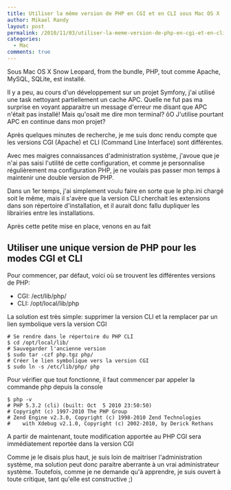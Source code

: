 ```yaml
---
title: Utiliser la même version de PHP en CGI et en CLI sous Mac OS X
author: Mikael Randy
layout: post
permalink: /2010/11/03/utiliser-la-meme-version-de-php-en-cgi-et-en-cli-sous-mac-os-x/
categories:
  - Mac
comments: true
---
```


Sous Mac OS X Snow Leopard, from the bundle, PHP, tout comme Apache, MySQL, SQLite, est installé.

Il y a peu, au cours d'un développement sur un projet Symfony, j'ai utilisé une task nettoyant partiellement un cache APC. Quelle ne fut pas ma surprise en voyant apparaitre un message d'erreur me disant que APC n'était pas installé! Mais qu'osait me dire mon terminal? ôO J'utilise pourtant APC en continue dans mon projet?

Après quelques minutes de recherche, je me suis donc rendu compte que les versions CGI (Apache) et CLI (Command Line Interface) sont différentes.

Avec mes maigres connaissances d'administration système, j'avoue que je n'ai pas saisi l'utilité de cette configuration, et comme je personnalise régulièrement ma configuration PHP, je ne voulais pas passer mon temps à maintenir une double version de PHP.

Dans un 1er temps, j'ai simplement voulu faire en sorte que le php.ini chargé soit le même, mais il s'avère que la version CLI cherchait les extensions dans son répertoire d'installation, et il aurait donc fallu dupliquer les librairies entre les installations.

Après cette petite mise en place, venons en au fait

## Utiliser une unique version de PHP pour les modes CGI et CLI

Pour commencer, par défaut, voici où se trouvent les différentes versions de PHP: 

* CGI: /ect/lib/php/ 
* CLI: /opt/local/lib/php

La solution est très simple: supprimer la version CLI et la remplacer par un lien symbolique vers la version CGI

```
# Se rendre dans le répertoire du PHP CLI
$ cd /opt/local/lib/
# Sauvegarder l'ancienne version
$ sudo tar -czf php.tgz php/
# Créer le lien symbolique vers la version CGI
$ sudo ln -s /etc/lib/php/ php
```

Pour vérifier que tout fonctionne, il faut commencer par appeler la commande php depuis la console

```
$ php -v
# PHP 5.3.2 (cli) (built: Oct  5 2010 23:50:50)
# Copyright (c) 1997-2010 The PHP Group
# Zend Engine v2.3.0, Copyright (c) 1998-2010 Zend Technologies
#    with Xdebug v2.1.0, Copyright (c) 2002-2010, by Derick Rethans
```

A partir de maintenant, toute modification apportée au PHP CGI sera immédiatement reportée dans la version CGI

Comme je le disais plus haut, je suis loin de maitriser l'administration système, ma solution peut donc paraitre aberrante à un vrai administrateur système. Toutefois, comme je ne demande qu'à apprendre, je suis ouvert à toute critique, tant qu'elle est constructive ;)

